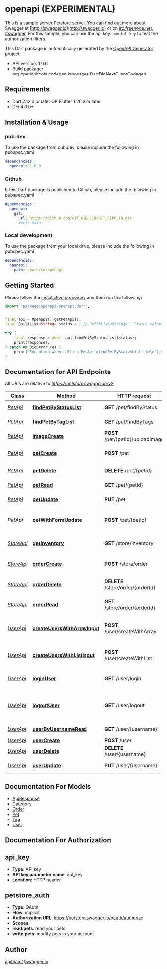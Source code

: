 # openapi (EXPERIMENTAL)
This is a sample server Petstore server.  You can find out more about Swagger at [http://swagger.io](http://swagger.io) or on [irc.freenode.net, #swagger](http://swagger.io/irc/).  For this sample, you can use the api key `special-key` to test the authorization filters.

This Dart package is automatically generated by the [OpenAPI Generator](https://openapi-generator.tech) project:

- API version: 1.0.6
- Build package: org.openapitools.codegen.languages.DartDioNextClientCodegen

## Requirements

* Dart 2.12.0 or later OR Flutter 1.26.0 or later
* Dio 4.0.0+

## Installation & Usage

### pub.dev
To use the package from [pub.dev](https://pub.dev), please include the following in pubspec.yaml
```yaml
dependencies:
  openapi: 1.0.0
```

### Github
If this Dart package is published to Github, please include the following in pubspec.yaml
```yaml
dependencies:
  openapi:
    git:
      url: https://github.com/GIT_USER_ID/GIT_REPO_ID.git
      #ref: main
```

### Local development
To use the package from your local drive, please include the following in pubspec.yaml
```yaml
dependencies:
  openapi:
    path: /path/to/openapi
```

## Getting Started

Please follow the [installation procedure](#installation--usage) and then run the following:

```dart
import 'package:openapi/openapi.dart';


final api = Openapi().getPetApi();
final BuiltList<String> status = ; // BuiltList<String> | Status values that need to be considered for filter

try {
    final response = await api.findPetByStatusList(status);
    print(response);
} catch on DioError (e) {
    print("Exception when calling PetApi->findPetByStatusList: $e\n");
}

```

## Documentation for API Endpoints

All URIs are relative to *https://petstore.swagger.io/v2*

Class | Method | HTTP request | Description
------------ | ------------- | ------------- | -------------
[*PetApi*](doc/PetApi.md) | [**findPetByStatusList**](doc/PetApi.md#findpetbystatuslist) | **GET** /pet/findByStatus | Finds Pets by status
[*PetApi*](doc/PetApi.md) | [**findPetByTagList**](doc/PetApi.md#findpetbytaglist) | **GET** /pet/findByTags | Finds Pets by tags
[*PetApi*](doc/PetApi.md) | [**imageCreate**](doc/PetApi.md#imagecreate) | **POST** /pet/{petId}/uploadImage | uploads an image
[*PetApi*](doc/PetApi.md) | [**petCreate**](doc/PetApi.md#petcreate) | **POST** /pet | Add a new pet to the store
[*PetApi*](doc/PetApi.md) | [**petDelete**](doc/PetApi.md#petdelete) | **DELETE** /pet/{petId} | Deletes a pet
[*PetApi*](doc/PetApi.md) | [**petRead**](doc/PetApi.md#petread) | **GET** /pet/{petId} | Find pet by ID
[*PetApi*](doc/PetApi.md) | [**petUpdate**](doc/PetApi.md#petupdate) | **PUT** /pet | Update an existing pet
[*PetApi*](doc/PetApi.md) | [**petWithFormUpdate**](doc/PetApi.md#petwithformupdate) | **POST** /pet/{petId} | Updates a pet in the store with form data
[*StoreApi*](doc/StoreApi.md) | [**getInventory**](doc/StoreApi.md#getinventory) | **GET** /store/inventory | Returns pet inventories by status
[*StoreApi*](doc/StoreApi.md) | [**orderCreate**](doc/StoreApi.md#ordercreate) | **POST** /store/order | Place an order for a pet
[*StoreApi*](doc/StoreApi.md) | [**orderDelete**](doc/StoreApi.md#orderdelete) | **DELETE** /store/order/{orderId} | Delete purchase order by ID
[*StoreApi*](doc/StoreApi.md) | [**orderRead**](doc/StoreApi.md#orderread) | **GET** /store/order/{orderId} | Find purchase order by ID
[*UserApi*](doc/UserApi.md) | [**createUsersWithArrayInput**](doc/UserApi.md#createuserswitharrayinput) | **POST** /user/createWithArray | Creates list of users with given input array
[*UserApi*](doc/UserApi.md) | [**createUsersWithListInput**](doc/UserApi.md#createuserswithlistinput) | **POST** /user/createWithList | Creates list of users with given input array
[*UserApi*](doc/UserApi.md) | [**loginUser**](doc/UserApi.md#loginuser) | **GET** /user/login | Logs user into the system
[*UserApi*](doc/UserApi.md) | [**logoutUser**](doc/UserApi.md#logoutuser) | **GET** /user/logout | Logs out current logged in user session
[*UserApi*](doc/UserApi.md) | [**userByUsernameRead**](doc/UserApi.md#userbyusernameread) | **GET** /user/{username} | Get user by user name
[*UserApi*](doc/UserApi.md) | [**userCreate**](doc/UserApi.md#usercreate) | **POST** /user | Create user
[*UserApi*](doc/UserApi.md) | [**userDelete**](doc/UserApi.md#userdelete) | **DELETE** /user/{username} | Delete user
[*UserApi*](doc/UserApi.md) | [**userUpdate**](doc/UserApi.md#userupdate) | **PUT** /user/{username} | Updated user


## Documentation For Models

 - [ApiResponse](doc/ApiResponse.md)
 - [Category](doc/Category.md)
 - [Order](doc/Order.md)
 - [Pet](doc/Pet.md)
 - [Tag](doc/Tag.md)
 - [User](doc/User.md)


## Documentation For Authorization


## api_key

- **Type**: API key
- **API key parameter name**: api_key
- **Location**: HTTP header

## petstore_auth

- **Type**: OAuth
- **Flow**: implicit
- **Authorization URL**: https://petstore.swagger.io/oauth/authorize
- **Scopes**: 
 - **read:pets**: read your pets
 - **write:pets**: modify pets in your account


## Author

apiteam@swagger.io

